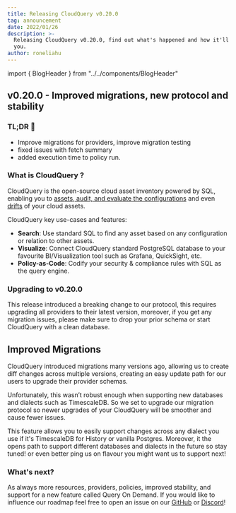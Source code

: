 ```yaml
---
title: Releasing CloudQuery v0.20.0
tag: announcement
date: 2022/01/26
description: >-
  Releasing CloudQuery v0.20.0, find out what's happened and how it'll effect
  you.
author: roneliahu
---
```


import { BlogHeader } from "../../components/BlogHeader"

<BlogHeader/>

## v0.20.0 - Improved migrations, new protocol and stability

### TL;DR 📕

- Improve migrations for providers, improve migration testing
- fixed issues with fetch summary
- added execution time to policy run.

### What is CloudQuery ?

CloudQuery is the open-source cloud asset inventory powered by SQL, enabling you to [assets, audit, and evaluate the configurations](/docs/core-concepts/policies) and even [drifts](https://www.cloudquery.io/blog/announcing-cloudquery-terraform-drift-detection) of your cloud assets.

CloudQuery key use-cases and features:

- **Search**: Use standard SQL to find any asset based on any configuration or relation to other assets.
- **Visualize**: Connect CloudQuery standard PostgreSQL database to your favourite BI/Visualization tool such as Grafana, QuickSight, etc.
- **Policy-as-Code**: Codify your security & compliance rules with SQL as the query engine.

### Upgrading to v0.20.0

This release introduced a breaking change to our protocol, this requires upgrading all providers to their latest version, moreover, if you get any migration issues, please make sure to drop your prior schema or start CloudQuery with a clean database.

## Improved Migrations

CloudQuery introduced migrations many versions ago, allowing us to create diff changes across multiple versions, creating an easy update path for our users to upgrade their provider schemas.

Unfortunately, this wasn’t robust enough when supporting new databases and dialects such as TimescaleDB. So we set to upgrade our migration protocol so newer upgrades of your CloudQuery will be smoother and cause fewer issues.

This feature allows you to easily support changes across any dialect you use if it's TimescaleDB for History or vanilla Postgres. Moreover, it the opens path to support different databases and dialects in the future so stay tuned! or even better ping us on flavour you might want us to support next!

### What's next?

As always more resources, providers, policies, improved stability, and support for a new feature called Query On Demand. If you would like to influence our roadmap feel free to open an issue on our [GitHub](https://github.com/cloudquery/cloudquery) or [Discord](https://www.cloudquery.io/discord)!

